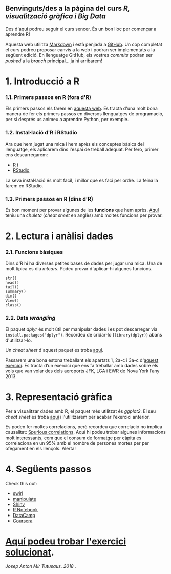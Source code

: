 ## Benvinguts/des a la pàgina del curs _R, visualització gràfica i Big Data_

Des d'aquí podreu seguir el curs sencer. És un bon lloc per començar a aprendre R!

Aquesta web utilitza [Markdown](https://daringfireball.net/projects/markdown/) i està penjada a [GitHub](https://github.com/jantonz/IntroductionR). Un cop completat el curs podreu proposar canvis a la web i podran ser implementats a la següent edició. En llenguatge GitHub, els vostres _commits_ podran ser _pushed_ a la _branch_ principal... ja hi arribarem!

# 1. Introducció a R
### 1.1. Primers passos en R (fora d'R)

Els primers passos els farem en [aquesta web](http://tryr.codeschool.com/). Es tracta d'una molt bona manera de fer els primers passos en diversos llenguatges de programació, per si després us animeu a aprendre Python, per exemple.

### 1.2. Instal·lació d'R i RStudio

Ara que hem jugat una mica i hem après els conceptes bàsics del llenguatge, els aplicarem dins l'espai de treball adequat. Per fero, primer ens descarregarem:
- [R](https://www.r-project.org/) i
- [RStudio](https://www.rstudio.com/)

La seva instal·lació és molt fàcil, i millor que es faci per ordre. La feina la farem en RStudio.

### 1.3. Primers passos en R (dins d'R)

És bon moment per provar algunes de les **funcions** que hem après. [Aquí](https://www.rstudio.com/wp-content/uploads/2016/05/base-r.pdf) teniu una _chuleta_ (_cheat sheet_ en anglès) amb moltes funcions per provar.

# 2. Lectura i anàlisi dades

### 2.1. Funcions bàsiques

Dins d'R hi ha diverses petites bases de dades per jugar una mica. Una de molt típica es diu _mtcars_. Podeu provar d'aplicar-hi algunes funcions.

```
str()
head()
tail()
summary()
dim()
View()
class()
```

### 2.2. Data _wrangling_

El paquet _dplyr_ és molt útil per manipular dades i es pot descarregar via `install.packages("dplyr")`. Recordeu de cridar-lo (`library(dplyr)`) abans d'utilitzar-lo.

Un _cheat sheet_ d'aquest paquet es troba [aquí](https://www.rstudio.com/wp-content/uploads/2015/02/data-wrangling-cheatsheet.pdf).

Passarem una bona estona treballant els apartats 1, 2a-c i 3a-c d'[aquest exercici](http://bit.ly/2Cjm0y8). Es tracta d’un exercici que ens fa treballar amb dades sobre els vols que van volar des dels aeroports JFK, LGA i EWR de Nova York l’any 2013.

# 3. Representació gràfica

Per a visualitzar dades amb R, el paquet més utilitzat és _ggplot2_. El seu _cheat sheet_ es troba [aquí](https://www.rstudio.com/wp-content/uploads/2015/03/ggplot2-cheatsheet.pdf) i l'utilitzarem per acabar l'exercici anterior.

Es poden fer moltes correlacions, però recordeu que correlació no implica causalitat: [Spurious correlations](http://www.tylervigen.com/spurious-correlations). Aquí hi podeu trobar algunes informacions molt interessants, com que el consum de formatge per càpita es correlaciona en un 95% amb el nombre de persones mortes per per ofegament en els llençols. Alerta!

# 4. Següents passos

Check this out:
- [swirl](http://swirlstats.com/scn/)
- [manipulate](https://support.rstudio.com/hc/en-us/articles/200551906-Interactive-Plotting-with-Manipulate)
- [Shiny](https://shiny.rstudio.com/)
- [R Notebook](http://rmarkdown.rstudio.com/r_notebooks.html)
- [DataCamp](https://www.datacamp.com/)
- [Coursera](https://www.coursera.org/specializations/jhu-data-science)

# [Aquí podeu trobar l'exercici solucionat](https://nbviewer.jupyter.org/github/jantonz/IntroductionR/blob/master/Exercici%20dplyr%20i%20ggplot2.ipynb).




_Josep Anton Mir Tutusaus. 2018 ._
